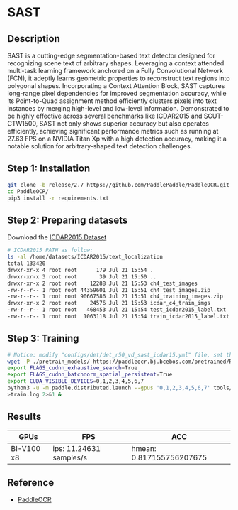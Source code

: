 # SAST

## Description

SAST is a cutting-edge segmentation-based text detector designed for recognizing scene text of arbitrary shapes. Leveraging a context attended multi-task learning framework anchored on a Fully Convolutional Network (FCN), it adeptly learns geometric properties to reconstruct text regions into polygonal shapes. Incorporating a Context Attention Block, SAST captures long-range pixel dependencies for improved segmentation accuracy, while its Point-to-Quad assignment method efficiently clusters pixels into text instances by merging high-level and low-level information. Demonstrated to be highly effective across several benchmarks like ICDAR2015 and SCUT-CTW1500, SAST not only shows superior accuracy but also operates efficiently, achieving significant performance metrics such as running at 27.63 FPS on a NVIDIA Titan Xp with a high detection accuracy, making it a notable solution for arbitrary-shaped text detection challenges.

## Step 1: Installation

```bash
git clone -b release/2.7 https://github.com/PaddlePaddle/PaddleOCR.git
cd PaddleOCR/
pip3 install -r requirements.txt
```

## Step 2: Preparing datasets

Download the [ICDAR2015 Dataset](https://deepai.org/dataset/icdar-2015) 

```bash
# ICDAR2015 PATH as follow:
ls -al /home/datasets/ICDAR2015/text_localization
total 133420
drwxr-xr-x 4 root root      179 Jul 21 15:54 .
drwxr-xr-x 3 root root       39 Jul 21 15:50 ..
drwxr-xr-x 2 root root    12288 Jul 21 15:53 ch4_test_images
-rw-r--r-- 1 root root 44359601 Jul 21 15:51 ch4_test_images.zip
-rw-r--r-- 1 root root 90667586 Jul 21 15:51 ch4_training_images.zip
drwxr-xr-x 2 root root    24576 Jul 21 15:53 icdar_c4_train_imgs
-rw-r--r-- 1 root root   468453 Jul 21 15:54 test_icdar2015_label.txt
-rw-r--r-- 1 root root  1063118 Jul 21 15:54 train_icdar2015_label.txt

```

## Step 3: Training

```bash
# Notice: modify "configs/det/det_r50_vd_sast_icdar15.yml" file, set the datasets path as yours.
wget -P ./pretrain_models/ https://paddleocr.bj.bcebos.com/pretrained/ResNet50_vd_ssld_pretrained.pdparams
export FLAGS_cudnn_exhaustive_search=True
export FLAGS_cudnn_batchnorm_spatial_persistent=True
export CUDA_VISIBLE_DEVICES=0,1,2,3,4,5,6,7
python3 -u -m paddle.distributed.launch --gpus '0,1,2,3,4,5,6,7' tools/train.py -c configs/det/det_r50_vd_sast_icdar15.yml -o Global.use_visualdl=True \
>train.log 2>&1 &
```

## Results

GPUs|FPS|ACC
----|---|---
BI-V100 x8| ips: 11.24631 samples/s | hmean: 0.817155756207675

## Reference
- [PaddleOCR](https://github.com/PaddlePaddle/PaddleOCR.git)


